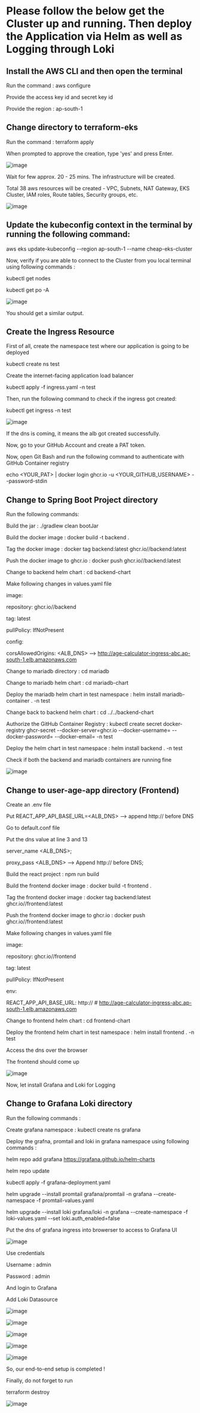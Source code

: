 # Please follow the below get the Cluster up and running. Then deploy the Application via Helm as well as Logging through Loki

## Install the AWS CLI and then open the terminal

Run the command : aws configure

Provide the access key id and secret key id

Provide the region : ap-south-1

## Change directory to terraform-eks

Run the command : terraform apply

When prompted to approve the creation, type 'yes' and press Enter.

![image](https://github.com/user-attachments/assets/18de9490-a134-4eca-90db-6fdd6211f4b4)

Wait for few approx. 20 - 25 mins. The infrastructure will be created.

Total 38 aws resources will be created - VPC, Subnets, NAT Gateway, EKS Cluster, IAM roles, Route tables, Security groups, etc.

![image](https://github.com/user-attachments/assets/10ec9c9a-327b-4642-a436-6634a8a05123)

## Update the kubeconfig context in the terminal by running the following command:

aws eks update-kubeconfig --region ap-south-1 --name cheap-eks-cluster

Now, verify if you are able to connect to the Cluster from you local terminal using following commands :

kubectl get nodes

kubectl get po -A

![image](https://github.com/user-attachments/assets/2291cc1c-fe1e-4704-bbf3-e6e04038b49e)

You should get a similar output.

## Create the Ingress Resource

First of all, create the namespace test where our application is going to be deployed

kubectl create ns test

Create the internet-facing application load balancer

kubectl apply -f ingress.yaml -n test

Then, run the following command to check if the ingress got created:

kubectl get ingress -n test

![image](https://github.com/user-attachments/assets/5d3163a1-baa8-41f3-ac46-ade33dd4c60c)

If the dns is coming, it means the alb got created successfully.

Now, go to your GitHub Account and create a PAT token.

Now, open Git Bash and run the following command to authenticate with GitHub Container registry

echo <YOUR_PAT> | docker login ghcr.io -u <YOUR_GITHUB_USERNAME> --password-stdin

## Change to Spring Boot Project directory

Run the following commands:

Build the jar : ./gradlew clean bootJar

Build the docker image : docker build -t backend .

Tag the docker image : docker tag backend:latest ghcr.io/<your-username>/backend:latest

Push the docker image to ghcr.io : docker push ghcr.io/<your-username>/backend:latest

Change to backend helm chart : cd backend-chart

Make following changes in values.yaml file

image:

  repository: ghcr.io/<your-username>/backend
  
  tag: latest
  
  pullPolicy: IfNotPresent

config:

  corsAllowedOrigins: <ALB_DNS> --> http://age-calculator-ingress-abc.ap-south-1.elb.amazonaws.com

Change to mariadb directory : cd mariadb

Change to mariadb helm chart : cd mariadb-chart

Deploy the mariadb helm chart in test namespace : helm install mariadb-container . -n test

Change back to backend helm chart : cd ../../backend-chart

Authorize the GitHub Container Registry : kubectl create secret docker-registry ghcr-secret --docker-server=ghcr.io --docker-username=<your-github-username> --docker-password=<your-pat-token> --docker-email=<your-email> -n test 

Deploy the helm chart in test namespace : helm install backend . -n test

Check if both the backend and mariadb containers are running fine

![image](https://github.com/user-attachments/assets/4903f738-150f-429e-992e-678270853c7f)

## Change to user-age-app directory (Frontend)

Create an .env file

Put REACT_APP_API_BASE_URL=<ALB_DNS> --> append http:// before DNS

Go to default.conf file

Put the dns value at line 3 and 13

server_name <ALB_DNS>;

proxy_pass <ALB_DNS> --> Append http:// before DNS;

Build the react project : npm run build

Build the frontend docker image : docker build -t frontend .

Tag the frontend docker image : docker tag backend:latest ghcr.io/<your-username>/frontend:latest

Push the frontend docker image to ghcr.io : docker push ghcr.io/<your-username>/frontend:latest

Make following changes in values.yaml file

image:

  repository: ghcr.io/<your-username>/frontend
  
  tag: latest
  
  pullPolicy: IfNotPresent

env:

  REACT_APP_API_BASE_URL: http://<put-alb-dns-here> # http://age-calculator-ingress-abc.ap-south-1.elb.amazonaws.com

Change to frontend helm chart : cd frontend-chart

Deploy the frontend helm chart in test namespace : helm install frontend . -n test

Access the dns over the browser

The frontend should come up

![image](https://github.com/user-attachments/assets/639ed56d-0590-4fbc-a4bd-e5c59421b45f)

Now, let install Grafana and Loki for Logging

## Change to Grafana Loki directory

Run the following commands :

Create grafana namespace : kubectl create ns grafana

Deploy the grafna, promtail and loki in grafana namespace using following commands :

helm repo add grafana https://grafana.github.io/helm-charts 

helm repo update

kubectl apply -f grafana-deployment.yaml

helm upgrade --install promtail grafana/promtail -n grafana --create-namespace -f promtail-values.yaml

helm upgrade --install loki grafana/loki -n grafana --create-namespace -f loki-values.yaml --set loki.auth_enabled=false

Put the dns of grafana ingress into browerser to access to Grafana UI

![image](https://github.com/user-attachments/assets/2d711313-040c-4295-b49a-8c3944a60c3e)

Use credentials

Username : admin

Password : admin

And login to Grafana

Add Loki Datasource

![image](https://github.com/user-attachments/assets/b040982d-3a3c-47a2-936e-a0fc1610fb49)

![image](https://github.com/user-attachments/assets/7aaca60c-267f-40a0-85a8-c0c3b5d46bcd)

![image](https://github.com/user-attachments/assets/706318bd-1531-4de8-81dd-b75c18f507a4)

![image](https://github.com/user-attachments/assets/1926d60d-aea3-4220-9f25-85ce41b6f2bd)

![image](https://github.com/user-attachments/assets/b1f6fb88-ee12-41e8-9177-824ca19326ae)


So, our end-to-end setup is completed !

Finally, do not forget to run 

terraform destroy

![image](https://github.com/user-attachments/assets/b500c2eb-c982-4f8c-b8bf-78f6845f00b4)
